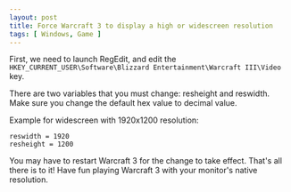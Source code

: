 ```yaml
---
layout: post
title: Force Warcraft 3 to display a high or widescreen resolution
tags: [ Windows, Game ]
---
```

First, we need to launch RegEdit, and edit the `HKEY_CURRENT_USER\Software\Blizzard Entertainment\Warcraft III\Video` key.

There are two variables that you must change: resheight and reswidth. Make sure you change the default hex value to decimal value.

Example for widescreen with 1920x1200 resolution:

    reswidth = 1920
    resheight = 1200

You may have to restart Warcraft 3 for the change to take effect. That's all there is to it!
Have fun playing Warcraft 3 with your monitor's native resolution.
